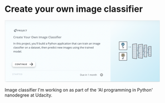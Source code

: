 # Create your own image classifier

![This is an image taken from the Udacity website](images/header.png)

Image classifier I'm working on as part of the 'AI programming in Python' nanodegree at Udacity.
